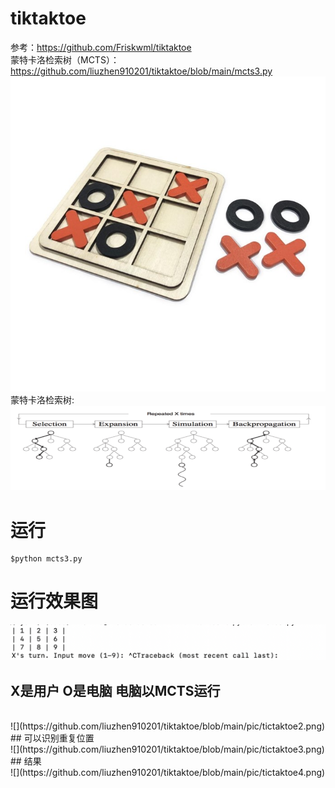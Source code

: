 # tiktaktoe
参考：https://github.com/Friskwml/tiktaktoe<br>
蒙特卡洛检索树（MCTS）：https://github.com/liuzhen910201/tiktaktoe/blob/main/mcts3.py
<br>
![](https://github.com/liuzhen910201/tiktaktoe/blob/main/pic/tictaktoe5.jpg)
<br>
蒙特卡洛检索树:
<br>
![](https://github.com/liuzhen910201/tiktaktoe/blob/main/pic/tictaktoe6.png)
# 运行
```
$python mcts3.py
```
# 运行效果图

![](https://github.com/liuzhen910201/tiktaktoe/blob/main/pic/tictaktoe1.png)
<br>
## X是用户 O是电脑 电脑以MCTS运行<br>
<br>
![](https://github.com/liuzhen910201/tiktaktoe/blob/main/pic/tictaktoe2.png)
<br>
## 可以识别重复位置
<br>
![](https://github.com/liuzhen910201/tiktaktoe/blob/main/pic/tictaktoe3.png)
<br>
## 结果
<br>
![](https://github.com/liuzhen910201/tiktaktoe/blob/main/pic/tictaktoe4.png)
